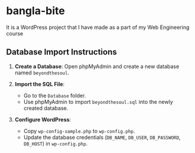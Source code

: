 # bangla-bite
It is a WordPress project that I have made as a part of my Web Engineering course
## Database Import Instructions
1. **Create a Database**: Open phpMyAdmin and create a new database named `beyondthesoul`.
2. **Import the SQL File**:
   - Go to the `Database` folder.
   - Use phpMyAdmin to import `beyondthesoul.sql` into the newly created database.

3. **Configure WordPress**:
   - Copy `wp-config-sample.php` to `wp-config.php`.
   - Update the database credentials (`DB_NAME`, `DB_USER`, `DB_PASSWORD`, `DB_HOST`) in `wp-config.php`.
